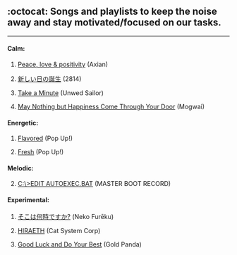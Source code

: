 ## :octocat: Songs and playlists to keep the noise away and stay motivated/focused on our tasks.
***

#### Calm:

1. [Peace, love & positivity](https://www.youtube.com/watch?v=-RpeedjAw4Y) (Axian)

2. [新しい日の誕生](https://dreamcatalogue.bandcamp.com/album/--18) (2814)

3. [Take a Minute](https://unwedsailor.bandcamp.com/album/take-a-minute) (Unwed Sailor)

4. [May Nothing but Happiness Come Through Your Door](https://youtu.be/_noyE0K4UmY) (Mogwai)

#### Energetic:

1. [Flavored](http://music.businesscasual.biz/album/flavored) (Pop Up!)

2. [Fresh](https://suncolle.bandcamp.com/album/fresh) (Pop Up!)

#### Melodic:

2. [C​:​\​>EDIT AUTOEXEC​.​BAT](https://masterbootrecord.bandcamp.com/album/c-edit-autoexec-bat) (MASTER BOOT RECORD)

#### Experimental:

1. [そこは何時ですか?](https://nekofureku.bandcamp.com/album/--3) (Neko Furēku)

2. [HIRAETH](https://catsystemcorp.bandcamp.com/album/hiraeth) (Cat System Corp)

3. [Good Luck and Do Your Best](https://goldpanda.bandcamp.com/album/good-luck-and-do-your-best) (Gold Panda)